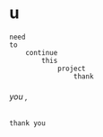 # u
    need
    to 
        continue
            this
                project 
                    thank 

###### you , 
    thank you